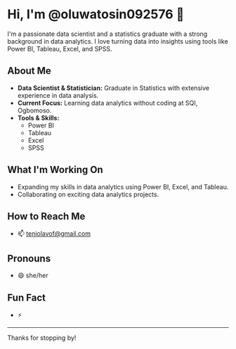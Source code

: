 # Hi, I'm @oluwatosin092576 👋

I'm a passionate data scientist and a statistics graduate with a strong background in data analytics. I love turning data into insights using tools like Power BI, Tableau, Excel, and SPSS.

## About Me

- **Data Scientist & Statistician:** Graduate in Statistics with extensive experience in data analysis.
- **Current Focus:** Learning data analytics without coding at SQI, Ogbomoso.
- **Tools & Skills:**  
  - Power BI  
  - Tableau  
  - Excel  
  - SPSS

## What I'm Working On

- Expanding my skills in data analytics using Power BI, Excel, and Tableau.
- Collaborating on exciting data analytics projects.

## How to Reach Me

- 📫 teniolavof@gmail.com

## Pronouns

- 😄 she/her

## Fun Fact

- ⚡ 

---

Thanks for stopping by!
